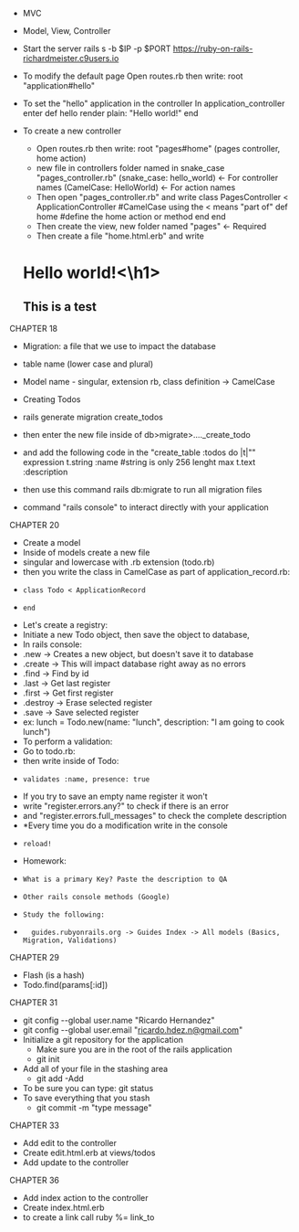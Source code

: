 - MVC
- Model, View, Controller

- Start the server
  rails s -b $IP -p $PORT
  https://ruby-on-rails-richardmeister.c9users.io

- To modify the default page
  Open routes.rb then write: root "application#hello"

- To set the "hello" application in the controller
  In application_controller enter
  def hello
    render plain: "Hello world!"
  end

- To create a new controller
  - Open routes.rb then write: 
  root "pages#home" (pages controller, home action)
  - new file in controllers folder named in snake_case "pages_controller.rb"
  (snake_case: hello_world) <- For controller names
  (CamelCase: HelloWorld) <- For action names
  - Then open "pages_controller.rb" and write
  class PagesController < ApplicationController #CamelCase using the < means "part of"
    def home #define the home action or method
    end
  end
  - Then create the view, new folder named "pages" <- Required
  - Then create a file "home.html.erb" and write
  <h1>Hello world!<\h1>
  <h2>This is a test</h2>

CHAPTER 18
  - Migration: a file that we use to impact the database
  - table name (lower case and plural)
  - Model name - singular, extension rb, class definition -> CamelCase

  - Creating Todos
  - rails generate migration create_todos
  - then enter the new file inside of db>migrate>...._create_todo
  - and add the following code in the "create_table :todos do |t|"" expression
      t.string :name #string is only 256 lenght max
      t.text :description
  - then use this command rails db:migrate to run all migration files
  
  - command "rails console" to interact directly with your application

CHAPTER 20
  - Create a model
  -   Inside of models create a new file
  -   singular and lowercase with .rb extension (todo.rb)
  -   then you write the class in CamelCase as part of application_record.rb:
  -     class Todo < ApplicationRecord
  -     end
  -   Let's create a registry:
  -   Initiate a new Todo object, then save the object to database,
  -   In rails console:
  -   .new -> Creates a new object, but doesn't save it to database
  -   .create -> This will impact database right away as no errors
  -   .find -> Find by id
  -   .last -> Get last register
  -   .first -> Get first register
  -   .destroy -> Erase selected register
  -   .save -> Save selected register
  -   ex: lunch = Todo.new(name: "lunch", description: "I am going to cook lunch")
  -   To perform a validation:
  -   Go to todo.rb:
  -   then write inside of Todo:
  -     validates :name, presence: true
  -   If you try to save an empty name register it won't
  -   write "register.errors.any?" to check if there is an error
  -   and "register.errors.full_messages" to check the complete description
  -   *Every time you do a modification write in the console
  -     reload!
  -   Homework: 
  -     What is a primary Key? Paste the description to QA
  -     Other rails console methods (Google)
  -     Study the following:
  -       guides.rubyonrails.org -> Guides Index -> All models (Basics, Migration, Validations)
  
CHAPTER 29
  - Flash (is a hash)
  - Todo.find(params[:id])
  
CHAPTER 31
  - git config --global user.name "Ricardo Hernandez"
  - git config --global user.email "ricardo.hdez.n@gmail.com"
  - Initialize a git repository for the application
    - Make sure you are in the root of the rails application
    - git init
  - Add all of your file in the stashing area
    - git add -Add
  - To be sure you can type: git status
  - To save everything that you stash
    - git commit -m "type message"

CHAPTER 33
  - Add edit to the controller
  - Create edit.html.erb at views/todos
  - Add update to the controller

CHAPTER 36
  - Add index action to the controller
  - Create index.html.erb
  - to create a link call ruby %= link_to